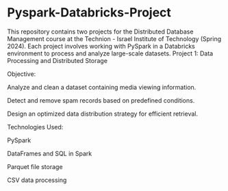 # Pyspark-Databricks-Project
This repository contains two projects for the Distributed Database Management course at the Technion - Israel Institute of Technology (Spring 2024). Each project involves working with PySpark in a Databricks environment to process and analyze large-scale datasets.
Project 1: Data Processing and Distributed Storage

Objective:

Analyze and clean a dataset containing media viewing information.

Detect and remove spam records based on predefined conditions.

Design an optimized data distribution strategy for efficient retrieval.

Technologies Used:

PySpark

DataFrames and SQL in Spark

Parquet file storage

CSV data processing

